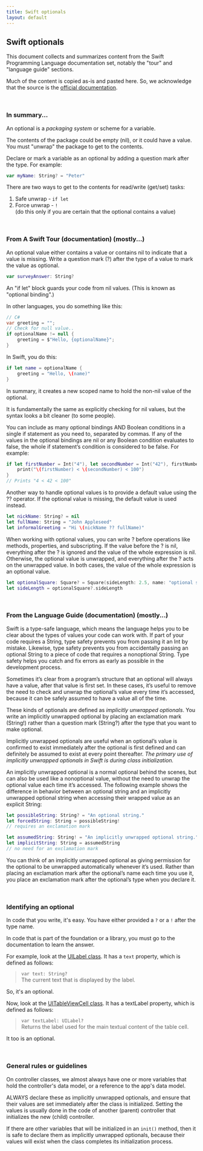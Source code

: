 ```yaml
---
title: Swift optionals
layout: default
---
```


## Swift optionals

This document collects and summarizes content from the Swift Programming Language documentation set, notably the "tour" and "language guide" sections. 

Much of the content is copied as-is and pasted here. So, we acknowledge that the source is the [official documentation](https://swift.org/documentation/#the-swift-programming-language). 

<br>

### In summary...

An optional is a *packaging system* or scheme for a variable.

The contents of the package could be empty (nil), or it could have a value. You must "unwrap" the package to get to the contents. 

Declare or mark a variable as an optional by adding a question mark after the type. For example:

```swift
var myName: String? = "Peter"
```

There are two ways to get to the contents for read/write (get/set) tasks:
1. Safe unwrap - `if let`  
2. Force unwrap - `!`  
(do this only if you are certain that the optional contains a value)

<br>

### From A Swift Tour (documentation) (mostly...)

An optional value either contains a value or contains nil to indicate that a value is missing. Write a question mark (?) after the type of a value to mark the value as optional.

```swift
var surveyAnswer: String?
```

An "if let" block guards your code from nil values. (This is known as "optional binding".)

In other languages, you do something like this:

```csharp
// C#
var greeting = "";
// Check for null value..
if optionalName != null {
    greeting = $"Hello, {optionalName}";
}
```

In Swift, you do this:

```swift
if let name = optionalName {
    greeting = "Hello, \(name)"
}
```

In summary, it creates a new scoped name to hold the non-nil value of the optional. 

It is fundamentally the same as explicitly checking for nil values, but the syntax looks a bit cleaner (to some people). 

You can include as many optional bindings AND Boolean conditions in a single if statement as you need to, separated by commas. If any of the values in the optional bindings are nil or any Boolean condition evaluates to false, the whole if statement’s condition is considered to be false. For example:

```swift
if let firstNumber = Int("4"), let secondNumber = Int("42"), firstNumber < secondNumber && secondNumber < 100 {
    print("\(firstNumber) < \(secondNumber) < 100")
}
// Prints "4 < 42 < 100"
```

Another way to handle optional values is to provide a default value using the ?? operator. If the optional value is missing, the default value is used instead.

```swift
let nickName: String? = nil
let fullName: String = "John Appleseed"
let informalGreeting = "Hi \(nickName ?? fullName)"
```

When working with optional values, you can write ? before operations like methods, properties, and subscripting. If the value before the ? is nil, everything after the ? is ignored and the value of the whole expression is nil. Otherwise, the optional value is unwrapped, and everything after the ? acts on the unwrapped value. In both cases, the value of the whole expression is an optional value.

```swift
let optionalSquare: Square? = Square(sideLength: 2.5, name: "optional square")
let sideLength = optionalSquare?.sideLength
```

<br>

### From the Language Guide (documentation) (mostly...)

Swift is a type-safe language, which means the language helps you to be clear about the types of values your code can work with. If part of your code requires a String, type safety prevents you from passing it an Int by mistake. Likewise, type safety prevents you from accidentally passing an optional String to a piece of code that requires a nonoptional String. Type safety helps you catch and fix errors as early as possible in the development process.

Sometimes it’s clear from a program’s structure that an optional will always have a value, after that value is first set. In these cases, it’s useful to remove the need to check and unwrap the optional’s value every time it’s accessed, because it can be safely assumed to have a value all of the time.

These kinds of optionals are defined as *implicitly unwrapped optionals*. You write an implicitly unwrapped optional by placing an exclamation mark (String!) rather than a question mark (String?) after the type that you want to make optional.

Implicitly unwrapped optionals are useful when an optional’s value is confirmed to exist immediately after the optional is first defined and can definitely be assumed to exist at every point thereafter. *The primary use of implicitly unwrapped optionals in Swift is during class initialization.*

An implicitly unwrapped optional is a normal optional behind the scenes, but can also be used like a nonoptional value, without the need to unwrap the optional value each time it’s accessed. The following example shows the difference in behavior between an optional string and an implicitly unwrapped optional string when accessing their wrapped value as an explicit String:

```swift
let possibleString: String? = "An optional string."
let forcedString: String = possibleString! 
// requires an exclamation mark

let assumedString: String! = "An implicitly unwrapped optional string."
let implicitString: String = assumedString 
// no need for an exclamation mark
```

You can think of an implicitly unwrapped optional as giving permission for the optional to be unwrapped automatically whenever it’s used. Rather than placing an exclamation mark after the optional’s name each time you use it, you place an exclamation mark after the optional’s type when you declare it.

<br>

### Identifying an optional

In code that you write, it's easy. You have either provided a `?` or a `!` after the type name. 

In code that is part of the foundation or a library, you must go to the documentation to learn the answer. 

For example, look at the [UILabel class](https://developer.apple.com/documentation/uikit/uilabel). It has a `text` property, which is defined as follows:

> `var text: String?`  
> The current text that is displayed by the label.

So, it's an optional. 

Now, look at the [UITableViewCell class](https://developer.apple.com/documentation/uikit/uitableviewcell). It has a textLabel property, which is defined as follows:

> `var textLabel: UILabel?`  
> Returns the label used for the main textual content of the table cell.

It too is an optional. 

<br>

### General rules or guidelines

On controller classes, we almost always have one or more variables that hold the controller's data model, or a reference to the app's data model. 

ALWAYS declare these as implicitly unwrapped optionals, and ensure that their values are set immediately after the class is initialized. Setting the values is usually done in the code of another (parent) controller that initializes the new (child) controller. 

If there are other variables that will be initialized in an `init()` method, then it is safe to declare them as implicitly unwrapped optionals, because their values will exist when the class completes its initialization process.

<br>
